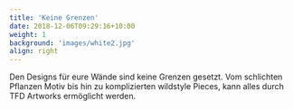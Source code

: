 ```yaml
---
title: 'Keine Grenzen'
date: 2018-12-06T09:29:16+10:00
weight: 1
background: 'images/white2.jpg'
align: right
---
```


Den Designs für eure Wände sind keine Grenzen gesetzt. Vom schlichten Pflanzen Motiv bis hin zu komplizierten wildstyle Pieces, kann alles durch TFD Artworks ermöglicht werden.
